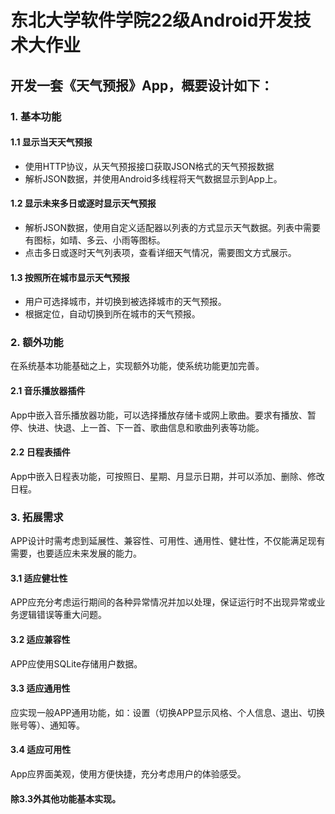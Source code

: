# 东北大学软件学院22级Android开发技术大作业

## 开发一套《天气预报》App，概要设计如下：

### 1. 基本功能

#### 1.1 显示当天天气预报

- 使用HTTP协议，从天气预报接口获取JSON格式的天气预报数据
- 解析JSON数据，并使用Android多线程将天气数据显示到App上。

#### 1.2 显示未来多日或逐时显示天气预报

- 解析JSON数据，使用自定义适配器以列表的方式显示天气数据。列表中需要有图标，如晴、多云、小雨等图标。
- 点击多日或逐时天气列表项，查看详细天气情况，需要图文方式展示。

#### 1.3 按照所在城市显示天气预报

- 用户可选择城市，并切换到被选择城市的天气预报。
- 根据定位，自动切换到所在城市的天气预报。

### 2. 额外功能

在系统基本功能基础之上，实现额外功能，使系统功能更加完善。

#### 2.1 音乐播放器插件

App中嵌入音乐播放器功能，可以选择播放存储卡或网上歌曲。要求有播放、暂停、快进、快退、上一首、下一首、歌曲信息和歌曲列表等功能。

#### 2.2 日程表插件

App中嵌入日程表功能，可按照日、星期、月显示日期，并可以添加、删除、修改日程。

### 3. 拓展需求

APP设计时需考虑到延展性、兼容性、可用性、通用性、健壮性，不仅能满足现有需要，也要适应未来发展的能力。

#### 3.1 适应健壮性

APP应充分考虑运行期间的各种异常情况并加以处理，保证运行时不出现异常或业务逻辑错误等重大问题。

#### 3.2 适应兼容性

APP应使用SQLite存储用户数据。

#### 3.3 适应通用性

应实现一般APP通用功能，如：设置（切换APP显示风格、个人信息、退出、切换账号等）、通知等。

#### 3.4 适应可用性

App应界面美观，使用方便快捷，充分考虑用户的体验感受。

#### 除3.3外其他功能基本实现。
